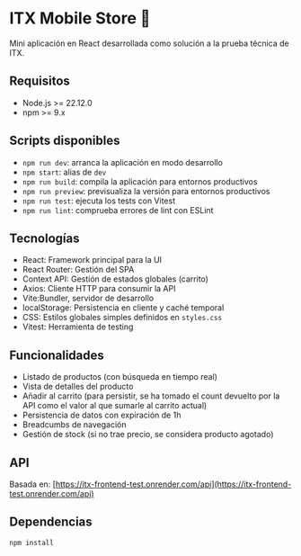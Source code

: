 # ITX Mobile Store 📱

Mini aplicación en React desarrollada como solución a la prueba técnica de ITX.

## Requisitos

- Node.js >= 22.12.0
- npm >= 9.x


## Scripts disponibles

- `npm run dev`: arranca la aplicación en modo desarrollo
- `npm start`: alias de `dev`
- `npm run build`: compila la aplicación para entornos productivos
- `npm run preview`: previsualiza la versión para entornos productivos
- `npm run test`: ejecuta los tests con Vitest
- `npm run lint`: comprueba errores de lint con ESLint

## Tecnologías

- React: Framework principal para la UI
- React Router: Gestión del SPA
- Context API: Gestión de estados globales (carrito)
- Axios: Cliente HTTP para consumir la API
- Vite:Bundler, servidor de desarrollo
- localStorage: Persistencia en cliente y caché temporal
- CSS: Estilos globales simples definidos en `styles.css`
- Vitest: Herramienta de testing

## Funcionalidades

- Listado de productos (con búsqueda en tiempo real)
- Vista de detalles del producto
- Añadir al carrito (para persistir, se ha tomado el count devuelto por la API como el valor al que sumarle al carrito
  actual)
- Persistencia de datos con expiración de 1h
- Breadcumbs de navegación
- Gestión de stock (si no trae precio, se considera producto agotado)

## API

Basada en: [https://itx-frontend-test.onrender.com/api](https://itx-frontend-test.onrender.com/api)

## Dependencias

```bash
npm install
```
